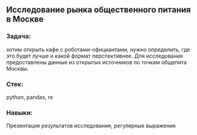 ## Исследование рынка общественного питания в Москве

### Задача:
хотим открыть кафе с роботами-официантами, нужно определить, где это будет лучше и какой формат перспективнее. Для исследования предоставлены данные из открытых источников по точкам общепита Москвы.
### Стек:
python, pandas, re
### Навыки:
Презентация результатов исследования, регулярные выражения
